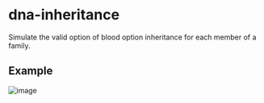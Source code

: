 # dna-inheritance
Simulate the valid option of blood option inheritance for each member of a family.

## Example
![image](https://github.com/Aeziren/dna-inheritance/assets/123553708/2ea3fb96-b1a6-4511-923f-13f901db236f)

